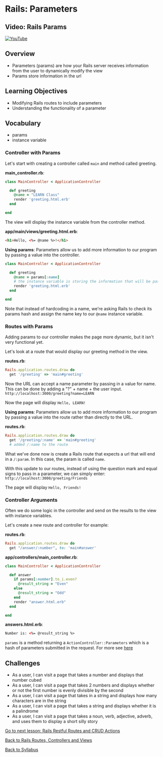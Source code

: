# Rails: Parameters

## Video: Rails Params
[![YouTube](http://img.youtube.com/vi/FrQJX4UoX4k/0.jpg)](https://www.youtube.com/watch?v=FrQJX4UoX4k)


## Overview
- Parameters (params) are how your Rails server receives information from the user to dynamically modify the view
- Params store information in the url

## Learning Objectives
- Modifying Rails routes to include parameters
- Understanding the functionality of a parameter

## Vocabulary
- params
- instance variable

### Controller with Params

Let's start with creating a controller called `main` and method called greeting.

**main_controller.rb**:

```ruby
class MainController < ApplicationController

  def greeting
    @name = "LEARN Class"
    render 'greeting.html.erb'
  end

end
```
The view will display the instance variable from the controller method.

**app/main/views/greeting.html.erb**:

```html
<h1>Hello, <%= @name %>!</h1>
```

**Using params**: Parameters allow us to add more information to our program by passing a value into the controller.

```ruby
class MainController < ApplicationController

  def greeting
    @name = params[:name]
    # the instance variable is storing the information that will be passed as a param
    render 'greeting.html.erb'
  end

end
```

Note that instead of hardcoding in a name, we're asking Rails to check its params hash and assign the name key to our `@name` instance variable.

### Routes with Params

Adding params to our controller makes the page more dynamic, but it isn't very functional yet.

Let's look at a route that would display our greeting method in the view.

**routes.rb**:
```ruby
Rails.application.routes.draw do
  get '/greeting' => 'main#greeting'
```

Now the URL can accept a name parameter by passing in a value for name. This can be done by adding a "?" + name + the user input.
`http://localhost:3000/greeting?name=LEARN`

Now the page will display `Hello, LEARN!`

**Using params**: Parameters allow us to add more information to our program by passing a value into the route rather than directly to the URL.

**routes.rb**:
```ruby
Rails.application.routes.draw do
  get '/greeting/:name' => 'main#greeting'
  # added /:name to the route
```

What we've done now is create a Rails route that expects a url that will end in a `/:param`. In this case, the param is called `name`.


With this update to our routes, instead of using the question mark and equal signs to pass in a parameter, we can simply enter: `http://localhost:3000/greeting/Friends`

The page will display `Hello, Friends!`

### Controller Arguments

Often we do some logic in the controller and send on the results to the view with instance variables.

Let's create a new route and controller for example:

**routes.rb**:
```ruby
Rails.application.routes.draw do
  get "/answer/:number", to: 'main#answer'
```

**app/controllers/main_controller.rb**:
```ruby
class MainController < ApplicationController

  def answer
    if params[:number].to_i.even?
      @result_string = "Even"
    else
      @result_string = "Odd"
    end
    render "answer.html.erb"
  end

end
```

**answers.html.erb**:
```html
Number is: <%= @result_string %>
```

`params` is a method returning a `ActionController::Parameters` which is a hash of parameters submitted in the request.
For more see <a href="http://api.rubyonrails.org/classes/ActionController/Parameters.html" target="blank">here</a>


## Challenges

- As a user, I can visit a page that takes a number and displays that number cubed
- As a user, I can visit a page that takes 2 numbers and displays whether or not the first number is evenly divisible by the second
- As a user, I can visit a page that takes in a string and displays how many characters are in the string
- As a user, I can visit a page that takes a string and displays whether it is a palindrome
- As a user, I can visit a page that takes a noun, verb, adjective, adverb, and  uses them to display a short silly story


[Go to next lesson: Rails Restful Routes and CRUD Actions](./restful_routes_crud.md)

[Back to Rails Routes, Controllers and Views](./routes_controllers_views.md)

[Back to Syllabus](../README.md)
